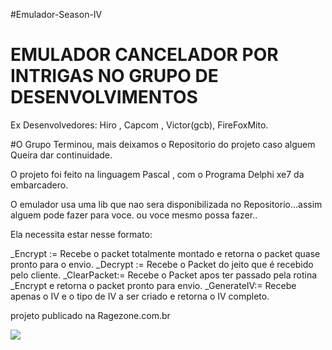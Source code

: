 #Emulador-Season-IV

# EMULADOR CANCELADOR POR INTRIGAS NO GRUPO DE DESENVOLVIMENTOS

Ex Desenvolvedores: Hiro , Capcom , Victor(gcb), FireFoxMito.

#O Grupo Terminou, mais deixamos o Repositorio do projeto caso alguem Queira dar continuidade.

O projeto foi feito na linguagem Pascal , com o Programa Delphi xe7 da embarcadero.

O emulador usa uma lib que nao sera disponibilizada no Repositorio...assim alguem pode fazer para voce.
ou voce mesmo possa fazer..

Ela necessita estar nesse formato:

_Encrypt := Recebe o packet totalmente montado e retorna o packet quase pronto para o envio.
_Decrypt := Recebe o Packet do jeito que é recebido pelo cliente.
_ClearPacket:= Recebe o Packet apos ter passado pela rotina _Encrypt e retorna o packet pronto para envio.
_GenerateIV:= Recebe apenas o IV e o tipo de IV a ser criado e retorna o IV completo.


projeto publicado na Ragezone.com.br 


<img src="http://levelupgames.uol.com.br/grandchase/eternal/img/wallpapers/gc-eternal-2-1920-1080.jpg" />
